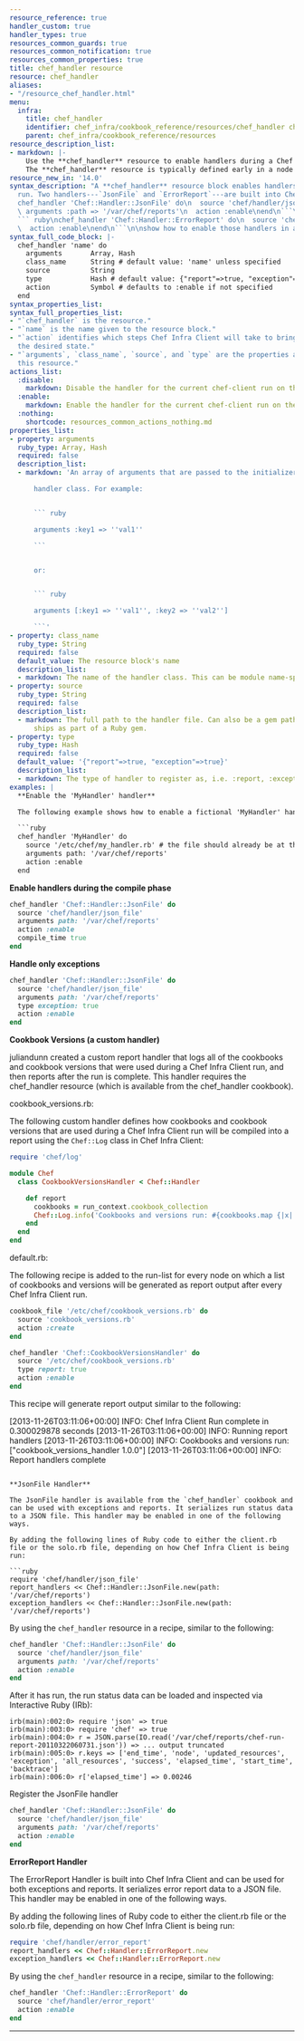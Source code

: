 ```yaml
---
resource_reference: true
handler_custom: true
handler_types: true
resources_common_guards: true
resources_common_notification: true
resources_common_properties: true
title: chef_handler resource
resource: chef_handler
aliases:
- "/resource_chef_handler.html"
menu:
  infra:
    title: chef_handler
    identifier: chef_infra/cookbook_reference/resources/chef_handler chef_handler
    parent: chef_infra/cookbook_reference/resources
resource_description_list:
- markdown: |-
    Use the **chef_handler** resource to enable handlers during a Chef Infra Client run. The resource allows arguments to be passed to Chef Infra Client, which then applies the conditions defined by the custom handler to the node attribute data collected during a Chef Infra Client run, and then processes the handler based on that data.
    The **chef_handler** resource is typically defined early in a node's run-list (often being the first item). This ensures that all of the handlers will be available for the entire Chef Infra Client run.
resource_new_in: '14.0'
syntax_description: "A **chef_handler** resource block enables handlers during a chef-client\n\
  run. Two handlers---`JsonFile` and `ErrorReport`---are built into Chef:\n\n``` ruby\n\
  chef_handler 'Chef::Handler::JsonFile' do\n  source 'chef/handler/json_file'\n \
  \ arguments :path => '/var/chef/reports'\n  action :enable\nend\n```\n\nand:\n\n\
  ``` ruby\nchef_handler 'Chef::Handler::ErrorReport' do\n  source 'chef/handler/error_report'\n\
  \  action :enable\nend\n```\n\nshow how to enable those handlers in a recipe."
syntax_full_code_block: |-
  chef_handler 'name' do
    arguments       Array, Hash
    class_name      String # default value: 'name' unless specified
    source          String
    type            Hash # default value: {"report"=>true, "exception"=>true}
    action          Symbol # defaults to :enable if not specified
  end
syntax_properties_list:
syntax_full_properties_list:
- "`chef_handler` is the resource."
- "`name` is the name given to the resource block."
- "`action` identifies which steps Chef Infra Client will take to bring the node into
  the desired state."
- "`arguments`, `class_name`, `source`, and `type` are the properties available to
  this resource."
actions_list:
  :disable:
    markdown: Disable the handler for the current chef-client run on the current node.
  :enable:
    markdown: Enable the handler for the current chef-client run on the current node.
  :nothing:
    shortcode: resources_common_actions_nothing.md
properties_list:
- property: arguments
  ruby_type: Array, Hash
  required: false
  description_list:
  - markdown: 'An array of arguments that are passed to the initializer for the

      handler class. For example:


      ``` ruby

      arguments :key1 => ''val1''

      ```


      or:


      ``` ruby

      arguments [:key1 => ''val1'', :key2 => ''val2'']

      ```'
- property: class_name
  ruby_type: String
  required: false
  default_value: The resource block's name
  description_list:
  - markdown: The name of the handler class. This can be module name-spaced.
- property: source
  ruby_type: String
  required: false
  description_list:
  - markdown: The full path to the handler file. Can also be a gem path if the handler
      ships as part of a Ruby gem.
- property: type
  ruby_type: Hash
  required: false
  default_value: '{"report"=>true, "exception"=>true}'
  description_list:
  - markdown: The type of handler to register as, i.e. :report, :exception or both.
examples: |
  **Enable the 'MyHandler' handler**

  The following example shows how to enable a fictional 'MyHandler' handler which is located on disk at `/etc/chef/my_handler.rb`. The handler will be configured to run with Chef Infra Client and will be passed values to the handler's initializer method:

  ```ruby
  chef_handler 'MyHandler' do
    source '/etc/chef/my_handler.rb' # the file should already be at this path
    arguments path: '/var/chef/reports'
    action :enable
  end
  ```

  **Enable handlers during the compile phase**

  ```ruby
  chef_handler 'Chef::Handler::JsonFile' do
    source 'chef/handler/json_file'
    arguments path: '/var/chef/reports'
    action :enable
    compile_time true
  end
  ```

  **Handle only exceptions**

  ```ruby
  chef_handler 'Chef::Handler::JsonFile' do
    source 'chef/handler/json_file'
    arguments path: '/var/chef/reports'
    type exception: true
    action :enable
  end
  ```

  **Cookbook Versions (a custom handler)**

  juliandunn created a custom report handler that logs all of the cookbooks and cookbook versions that were used during a Chef Infra Client run, and then reports after the run is complete. This handler requires the chef_handler resource (which is available from the chef_handler cookbook).

  cookbook_versions.rb:

  The following custom handler defines how cookbooks and cookbook versions that are used during a Chef Infra Client run will be compiled into a report using the `Chef::Log` class in Chef Infra Client:

  ```ruby
  require 'chef/log'

  module Chef
    class CookbookVersionsHandler < Chef::Handler

      def report
        cookbooks = run_context.cookbook_collection
        Chef::Log.info('Cookbooks and versions run: #{cookbooks.map {|x| x.name.to_s + ' ' + x.version }}')
      end
    end
  end
  ```

  default.rb:

  The following recipe is added to the run-list for every node on which a list of cookbooks and versions will be generated as report output after every Chef Infra Client run.

  ```ruby
  cookbook_file '/etc/chef/cookbook_versions.rb' do
    source 'cookbook_versions.rb'
    action :create
  end

  chef_handler 'Chef::CookbookVersionsHandler' do
    source '/etc/chef/cookbook_versions.rb'
    type report: true
    action :enable
  end
  ```

  This recipe will generate report output similar to the following:

  [2013-11-26T03:11:06+00:00] INFO: Chef Infra Client Run complete in 0.300029878 seconds
  [2013-11-26T03:11:06+00:00] INFO: Running report handlers
  [2013-11-26T03:11:06+00:00] INFO: Cookbooks and versions run: ["cookbook_versions_handler 1.0.0"]
  [2013-11-26T03:11:06+00:00] INFO: Report handlers complete
  ```

  **JsonFile Handler**

  The JsonFile handler is available from the `chef_handler` cookbook and can be used with exceptions and reports. It serializes run status data to a JSON file. This handler may be enabled in one of the following ways.

  By adding the following lines of Ruby code to either the client.rb file or the solo.rb file, depending on how Chef Infra Client is being run:

  ```ruby
  require 'chef/handler/json_file'
  report_handlers << Chef::Handler::JsonFile.new(path: '/var/chef/reports')
  exception_handlers << Chef::Handler::JsonFile.new(path: '/var/chef/reports')
  ```

  By using the `chef_handler` resource in a recipe, similar to the following:

  ```ruby
  chef_handler 'Chef::Handler::JsonFile' do
    source 'chef/handler/json_file'
    arguments path: '/var/chef/reports'
    action :enable
  end
  ```

  After it has run, the run status data can be loaded and inspected via Interactive Ruby (IRb):

  ```
  irb(main):002:0> require 'json' => true
  irb(main):003:0> require 'chef' => true
  irb(main):004:0> r = JSON.parse(IO.read('/var/chef/reports/chef-run-report-20110322060731.json')) => ... output truncated
  irb(main):005:0> r.keys => ['end_time', 'node', 'updated_resources', 'exception', 'all_resources', 'success', 'elapsed_time', 'start_time', 'backtrace']
  irb(main):006:0> r['elapsed_time'] => 0.00246
  ```

  Register the JsonFile handler

  ```ruby
  chef_handler 'Chef::Handler::JsonFile' do
    source 'chef/handler/json_file'
    arguments path: '/var/chef/reports'
    action :enable
  end
  ```

  **ErrorReport Handler**

  The ErrorReport Handler is built into Chef Infra Client and can be used for both exceptions and reports. It serializes error report data to a JSON file. This handler may be enabled in one of the following ways.

  By adding the following lines of Ruby code to either the client.rb file or the solo.rb file, depending on how Chef Infra Client is being run:

  ```ruby
  require 'chef/handler/error_report'
  report_handlers << Chef::Handler::ErrorReport.new
  exception_handlers << Chef::Handler::ErrorReport.new
  ```

  By using the `chef_handler` resource in a recipe, similar to the following:

  ```ruby
  chef_handler 'Chef::Handler::ErrorReport' do
    source 'chef/handler/error_report'
    action :enable
  end
  ```
---
```

